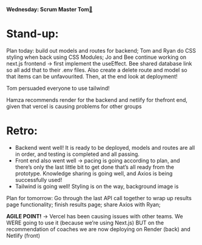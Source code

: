 **Wednesday: Scrum Master Tom[💪](https://emojipedia.org/flexed-biceps/)**

# Stand-up:

Plan today: build out models and routes for backend; Tom and Ryan do CSS styling when back using CSS Modules; Jo and Bee continue working on next.js frontend → first implement the useEffect. Bee shared database link so all add that to their .env files. Also create a delete route and model so that items can be unfavourited. Then, at the end look at deployment!

Tom persuaded everyone to use tailwind!

Hamza recommends render for the backend and netlify for thefront end, given that vercel is causing problems for other groups

# Retro:

- Backend went well! It is ready to be deployed, models and routes are all in order, and testing is completed and all passing.
- Front end also went well → pacing is going according to plan, and there’s only the last little bit to get done that’s all ready from the prototype. Knowledge sharing is going well, and Axios is being successfully used!
- Tailwind is going well! Styling is on the way, background image is

Plan for tomorrow: Go through the last API call together to wrap up results page functionality; finish results page; share Axios with Ryan;

**AGILE POINT!** → Vercel has been causing issues with other teams. We WERE going to use it (because we’re using Next.js) BUT on the recommendation of coaches we are now deploying on Render (back) and Netlify (front)
